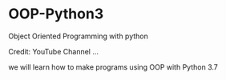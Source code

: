 # OOP-Python3

Object Oriented Programming with python

Credit: YouTube Channel ...

we will learn how to make programs using OOP with Python 3.7
